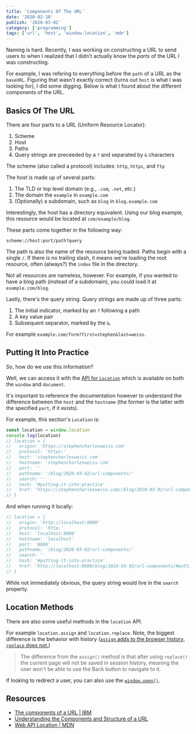 ```yaml
---
title: 'Components Of The URL'
date: '2020-02-10'
publish: '2020-03-02'
category: ['programming']
tags: ['url', 'host', 'window.location', 'mdn']
---
```


Naming is hard. Recently, I was working on constructing a URL to send users to when I realized that I didn't actually know the _parts_ of the URL I was constructing.

For example, I was refering to everything before the `path` of a URL as the `baseURL`. Figuring that wasn't exactly correct (turns out `host` is what I was looking for), I did some digging. Below is what I found about the different components of the URL.

## Basics Of The URL

There are four parts to a URL (Uniform Resource Locator):

1. Scheme
2. Host
3. Paths
4. Query strings are preceeded by a `?` and separated by `&` characters

The scheme (also called a protocol) includes: `http`, `https`, and `ftp`

The host is made up of several parts:

1. The TLD or top level domain (e.g., `.com`, `.net`, etc.)
2. The domain the `example` in `example.com`
3. (Optionally) a subdomain, such as `blog` in `blog.example.com`

Interestingly, the host has a directory equivalent. Using our blog example, this resource would be located at `com/example/blog`.

These parts come together in the following way:

```shell copy=true
scheme://host:port/path?query
```

The path is also the name of the resource being loaded. Paths begin with a single `/`. If there is no trailing slash, it means we're loading the root resource, often (always?) the `index` file in the directory.

Not all resources are nameless, however. For example, if you wanted to have a blog path (instead of a subdomain), you could load it at `example.com/blog`.

Lastly, there's the query string. Query strings are made up of three parts:

1. The initial indicator, marked by an `?` following a path
2. A key value pair
3. Subsequent separator, marked by the `&`.

For example `example.com/form?first=stephen&last=weiss`.

## Putting It Into Practice

So, how do we use this information?

Well, we can access it with the [API for `Location`](https://developer.mozilla.org/en-US/docs/Web/API/Location) which is available on both the `window` and `document`.

It's important to reference the documentation however to understand the difference between the `host` and the `hostname` (the former is the latter _with_ the specified `port`, if it exists).

For example, this section's `Location` is:

```javascript
const location = window.location
console.log(location)
// location = {
//   origin: 'https://stephencharlesweiss.com'
//   protocol: 'https:'
//   host: 'stephencharlesweiss.com'
//   hostname: 'stephencharlesweiss.com'
//   port: ''
//   pathname: '/blog/2020-03-02/url-components/'
//   search: ''
//   hash: '#putting-it-into-practice'
//   href: 'https://stephencharlesweiss.com//blog/2020-03-02/url-components/#putting-it-into-practice'
// }
```

And when running it locally:

```javascript
// location = {
//   origin: 'http://localhost:8000'
//   protocol: 'http:'
//   host: 'localhost:8000'
//   hostname: 'localhost'
//   port: '8000'
//   pathname: '/blog/2020-03-02/url-components/'
//   search: ''
//   hash: '#putting-it-into-practice'
//   href: 'http://localhost:8000/blog/2020-03-02/url-components/#putting-it-into-practice'
// }
```

While not immediately obvious, the query string would live in the `search` property.

## Location Methods

There are also some useful methods in the `location` API.

For example `location.assign` and `location.replace`. Note, the biggest difference is the behavior with history ([`assign` adds to the browser history, `replace` does not.](https://stackoverflow.com/questions/4505798/difference-between-window-location-assign-and-window-location-replace))

> The difference from the `assign()` method is that after using `replace()` the current page will not be saved in session history, meaning the user won't be able to use the Back button to navigate to it.

If looking to redirect a user, you can also use the [`window.open()`](https://developer.mozilla.org/en-US/docs/Web/API/Window/open).

## Resources

-   [The components of a URL | IBM](https://www.ibm.com/support/knowledgecenter/en/SSGMCP_5.1.0/com.ibm.cics.ts.internet.doc/topics/dfhtl_uricomp.html)
-   [Understanding the Components and Structure of a URL](https://techwelkin.com/understanding-the-components-and-structure-of-a-url)
-   [Web API Location | MDN](https://developer.mozilla.org/en-US/docs/Web/API/Location)
